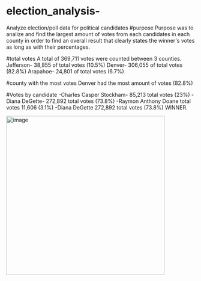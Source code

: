 # election_analysis-
Analyze election/poll data for political candidates
#purpose 
Purpose was to analize and find the largest amount of votes from each candidates in each county in order to find an overall result that clearly states the winner's votes as long as with their percentages. 


#total votes 
A total of 369,711 votes were counted between 3 counties. 
  Jefferson-  38,855 of total votes  (10.5%)
  Denver- 306,055 of total votes (82.8%)
  Arapahoe- 24,801 of total votes (6.7%)
 
 #county with the most votes
 Denver had the most amount of votes  (82.8%)
 
 #Votes by candidate
  -Charles Casper Stockham- 85,213 total votes (23%) 
  -Diana DeGette- 272,892 total votes (73.8%) 
  -Raymon Anthony Doane total votes 11,606 (3.1%) 
  -Diana DeGette 272,892 total votes (73.8%) WINNER.
  
  
<img width="422" alt="image" src="https://user-images.githubusercontent.com/98793962/156964627-a3eb7b40-0245-431f-8111-c3e1129f7863.png">
